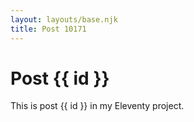 ```yaml
---
layout: layouts/base.njk
title: Post 10171
---
```


# Post {{ id }}

This is post {{ id }} in my Eleventy project.
